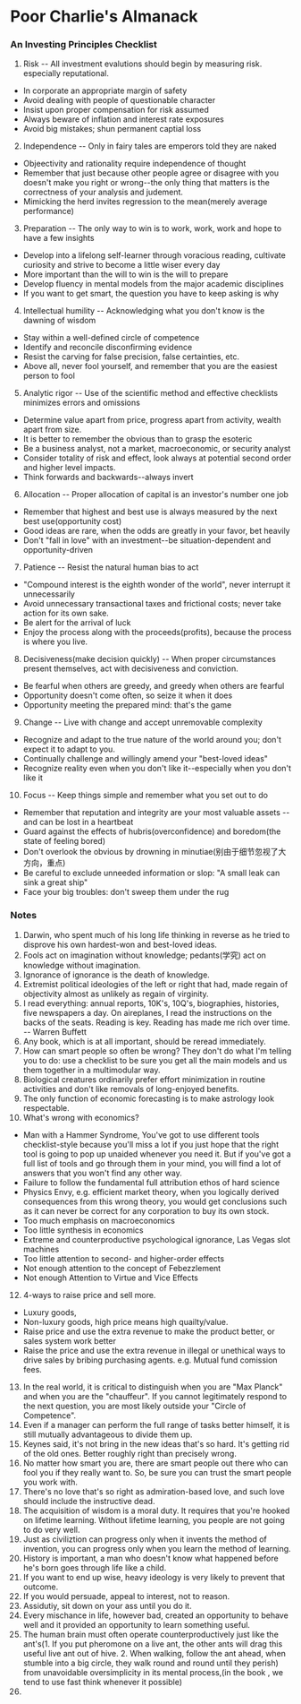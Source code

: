 # Poor Charlie's Almanack

### An Investing Principles Checklist

1. Risk -- All investment evalutions should begin by measuring risk. especially reputational.
  - In corporate an appropriate margin of safety
  - Avoid dealing with people of questionable character
  - Insist upon proper compensation for risk assumed
  - Always beware of inflation and interest rate exposures
  - Avoid big mistakes; shun permanent captial loss

2. Independence -- Only in fairy tales are emperors told they are naked
  - Objeectivity and rationality require independence of thought
  - Remember that just because other people agree or disagree with you doesn't make you right or wrong--the only thing that matters is the correctness of your analysis and judement.
  - Mimicking the herd invites regression to the mean(merely average performance)

3. Preparation -- The only way to win is to work, work, work and hope to have a few insights
  - Develop into a lifelong self-learner through voracious reading, cultivate curiosity and strive to become a little wiser every day
  - More important than the will to win is the will to prepare
  - Develop fluency in mental models from the major academic disciplines
  - If you want to get smart, the question you have to keep asking is why

4. Intellectual humility -- Acknowledging what you don't know is the dawning of wisdom 
  - Stay within a well-defined circle of competence
  - Identify and reconcile disconfirming evidence
  - Resist the carving for false precision, false certainties, etc.
  - Above all, never fool yourself, and remember that you are the easiest person to fool
 
5. Analytic rigor -- Use of the scientific method and effective checklists minimizes errors and omissions
  - Determine value apart from price, progress apart from activity, wealth apart from size.
  - It is better to remember the obvious than to grasp the esoteric
  - Be a business analyst, not a market, macroeconomic, or security analyst
  - Consider totality of risk and effect, look always at potential second order and higher level impacts.
  - Think forwards and backwards--always invert

6. Allocation -- Proper allocation of capital is an investor's number one job
  - Remember that highest and best use is always measured by the next best use(opportunity cost)
  - Good ideas are rare, when the odds are greatly in your favor, bet heavily
  - Don't "fall in love" with an investment--be situation-dependent and opportunity-driven

7. Patience -- Resist the natural human bias to act
  - "Compound interest is the eighth wonder of the world", never interrupt it unnecessarily
  - Avoid unnecessary transactional taxes and frictional costs; never take action for its own sake.
  - Be alert for the arrival of luck
  - Enjoy the process along with the proceeds(profits), because the process is where you live. 

8. Decisiveness(make decision quickly) -- When proper circumstances present themselves, act with decisiveness and conviction.
  - Be fearful when others are greedy, and greedy when others are fearful
  - Opportunity doesn't come often, so seize it when it does
  - Opportunity meeting the prepared mind: that's the game

9. Change -- Live with change and accept unremovable complexity
  - Recognize and adapt to the true nature of the world around you; don't expect it to adapt to you. 
  - Continually challenge and willingly amend your "best-loved ideas"
  - Recognize reality even when you don't like it--especially when you don't like it
 
10. Focus -- Keep things simple and remember what you set out to do
  - Remember that reputation and integrity are your most valuable assets -- and can be lost in a heartbeat
  - Guard against the effects of hubris(overconfidence) and boredom(the state of feeling bored)
  - Don't overlook the obvious by drowning in minutiae(别由于细节忽视了大方向，重点)
  - Be careful to exclude unneeded information or slop: "A small leak can sink a great ship"
  - Face your big troubles: don't sweep them under the rug



### Notes

1. Darwin, who spent much of his long life thinking in reverse as he tried to disprove his own hardest-won and best-loved ideas. 
2. Fools act on imagination without knowledge; pedants(学究) act on knowledge without imagination. 
3. Ignorance of ignorance is the death of knowledge. 
4. Extremist political ideologies of the left or right that had, made regain of objectivity almost as unlikely as regain of virginity. 
5. I read everything: annual reports, 10K's, 10Q's, biographies, histories, five newspapers a day. On aireplanes, I read the instructions on the backs of the seats. Reading is key. Reading has made me rich over time. -- Warren Buffett 
6. Any book, which is at all important, should be reread immediately. 
7. How can smart people so often be wrong? They don't do what I'm telling you to do: use a checklist to be sure you get all the main models and us them together in a multimodular way. 
8. Biological creatures ordinarily prefer effort minimization in routine activities and don't like removals of long-enjoyed benefits. 
9. The only function of economic forecasting is to make astrology look respectable. 
10. What's wrong with economics? 
  - Man with a Hammer Syndrome, You've got to use different tools checklist-style because you'll miss a lot if you just hope that the right tool is going to pop up unaided whenever you need it. But if you've got a full list of tools and go through them in your mind, you will find a lot of answers that you won't find any other way.
  - Failure to follow the fundamental full attribution ethos of hard science
  - Physics Envy, e.g. efficient market theory, when you logically derived consequences from this wrong theory, you would get conclusions such as it can never be correct for any corporation to buy its own stock. 
  - Too much emphasis on macroeconomics
  - Too little synthesis in economics
  - Extreme and counterproductive psychological ignorance, Las Vegas slot machines
  - Too little attention to second- and higher-order effects
  - Not enough attention to the concept of Febezzlement
  - Not enough Attention to Virtue and Vice Effects
  
12. 4-ways to raise price and sell more. 
  - Luxury goods, 
  - Non-luxury goods, high price means high quailty/value.
  - Raise price and use the extra revenue to make the product better, or sales system work better
  - Raise the price and use the extra revenue in illegal or unethical ways to drive sales by bribing purchasing agents. e.g. Mutual fund comission fees.
13. In the real world, it is critical to distinguish when you are "Max Planck" and when you are the "chauffeur". If you cannot legitimately respond to the next question, you are most likely outside your "Circle of Competence".
14. Even if a manager can perform the full range of tasks better himself, it is still mutually advantageous to divide them up. 
15. Keynes said, it's not bring in the new ideas that's so hard. It's getting rid of the old ones. Better roughly right than precisely wrong.
16. No matter how smart you are, there are smart people out there who can fool you if they really want to. So, be sure you can trust the smart people you work with.
17. There's no love that's so right as admiration-based love, and such love should include the instructive dead.
18. The acquisition of wisdom is a moral duty. It requires that you're hooked on lifetime learning. Without lifetime learning, you people are not going to do very well.
19. Just as civiliztion can progress only when it invents the method of invention, you can progress only when you learn the method of learning.
20. History is important, a man who doesn't know what happened before he's born goes through life like a child. 
21. If you want to end up wise, heavy ideology is very likely to prevent that outcome.
22. If you would persuade, appeal to interest, not to reason. 
23. Assidutiy, sit down on your ass until you do it.
24. Every mischance in life, however bad, created an opportunity to behave well and it provided an opportunity to learn something useful. 
25. The human brain must often operate counterproductively just like the ant's(1. If you put pheromone on a live ant, the other ants will drag this useful live ant out of hive. 2. When walking, follow the ant ahead, when stumble into a big circle, they walk round and round until they perish) from unavoidable oversimplicity in its mental process,(in the book <think fast and slow>, we tend to use fast think whenever it possible)
26. 
